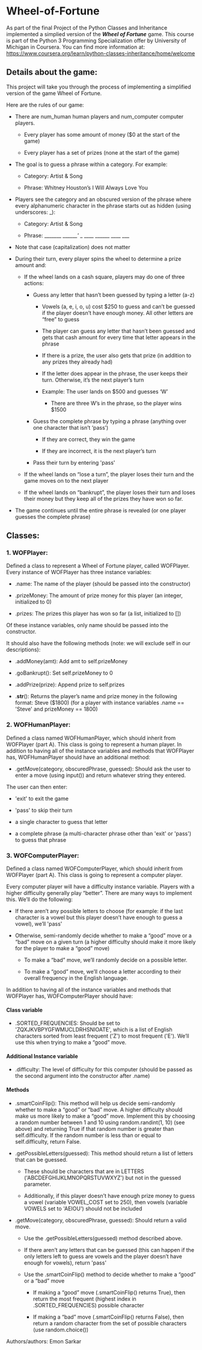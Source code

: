 # Wheel-of-Fortune

As part of the final Project of the Python Classes and Inheritance implemented a simplied version of the ***Wheel of Fortune*** game. This course is part of the Python 3 Programming Specialization offer by University of Michigan in Coursera. You can find more information at: https://www.coursera.org/learn/python-classes-inheritance/home/welcome

## Details about the game:
This project will take you through the process of implementing a simplified version of the game Wheel of Fortune.

Here are the rules of our game:

* There are num_human human players and num_computer computer players.
  * Every player has some amount of money ($0 at the start of the game)

  * Every player has a set of prizes (none at the start of the game)

* The goal is to guess a phrase within a category. For example:
  * Category: Artist & Song

  * Phrase: Whitney Houston’s I Will Always Love You

* Players see the category and an obscured version of the phrase where every alphanumeric character in the phrase starts out as hidden (using underscores: _):
  * Category: Artist & Song

  * Phrase: _______ _______'_ _ ____ ______ ____ ___

* Note that case (capitalization) does not matter

* During their turn, every player spins the wheel to determine a prize amount and:
  * If the wheel lands on a cash square, players may do one of three actions:
    * Guess any letter that hasn’t been guessed by typing a letter (a-z)
      * Vowels (a, e, i, o, u) cost $250 to guess and can’t be guessed if the player doesn’t have enough money. All other letters are “free” to guess

      * The player can guess any letter that hasn’t been guessed and gets that cash amount for every time that letter appears in the phrase

      * If there is a prize, the user also gets that prize (in addition to any prizes they already had)

      * If the letter does appear in the phrase, the user keeps their turn. Otherwise, it’s the next player’s turn

      * Example: The user lands on $500 and guesses ‘W’
        * There are three W’s in the phrase, so the player wins $1500

    * Guess the complete phrase by typing a phrase (anything over one character that isn’t ‘pass’)
      * If they are correct, they win the game

      * If they are incorrect, it is the next player’s turn

    * Pass their turn by entering 'pass'

  * If the wheel lands on “lose a turn”, the player loses their turn and the game moves on to the next player

  * If the wheel lands on “bankrupt”, the player loses their turn and loses their money but they keep all of the prizes they have won so far.

* The game continues until the entire phrase is revealed (or one player guesses the complete phrase)


## Classes:

### 1. WOFPlayer:
Defined a class to represent a Wheel of Fortune player, called WOFPlayer. Every instance of WOFPlayer has three instance variables:

* .name: The name of the player (should be passed into the constructor)

* .prizeMoney: The amount of prize money for this player (an integer, initialized to 0)

* .prizes: The prizes this player has won so far (a list, initialized to [])

Of these instance variables, only name should be passed into the constructor.

It should also have the following methods (note: we will exclude self in our descriptions):

* .addMoney(amt): Add amt to self.prizeMoney

* .goBankrupt(): Set self.prizeMoney to 0

* .addPrize(prize): Append prize to self.prizes

* .__str__(): Returns the player’s name and prize money in the following format:
Steve ($1800) (for a player with instance variables .name == 'Steve' and prizeMoney == 1800)

### 2. WOFHumanPlayer:
Defined a class named WOFHumanPlayer, which should inherit from WOFPlayer (part A). This class is going to represent a human player. In addition to having all of the instance variables and methods that WOFPlayer has, WOFHumanPlayer should have an additional method:

* .getMove(category, obscuredPhrase, guessed): Should ask the user to enter a move (using input()) and return whatever string they entered.

The user can then enter:

* 'exit' to exit the game

* 'pass' to skip their turn

* a single character to guess that letter

* a complete phrase (a multi-character phrase other than 'exit' or 'pass') to guess that phrase

### 3. WOFComputerPlayer:
Defined a class named WOFComputerPlayer, which should inherit from WOFPlayer (part A). This class is going to represent a computer player.

Every computer player will have a difficulty instance variable. Players with a higher difficulty generally play “better”. There are many ways to implement this. We’ll do the following:

* If there aren’t any possible letters to choose (for example: if the last character is a vowel but this player doesn’t have enough to guess a vowel), we’ll 'pass'

* Otherwise, semi-randomly decide whether to make a “good” move or a “bad” move on a given turn (a higher difficulty should make it more likely for the player to make a “good” move)
  * To make a “bad” move, we’ll randomly decide on a possible letter.

  * To make a “good” move, we’ll choose a letter according to their overall frequency in the English language.

In addition to having all of the instance variables and methods that WOFPlayer has, WOFComputerPlayer should have:

#### Class variable

* .SORTED_FREQUENCIES: Should be set to 'ZQXJKVBPYGFWMUCLDRHSNIOATE', which is a list of English characters sorted from least frequent ('Z') to most frequent ('E'). We’ll use this when trying to make a “good” move.

#### Additional Instance variable

* .difficulty: The level of difficulty for this computer (should be passed as the second argument into the constructor after .name)

#### Methods

* .smartCoinFlip(): This method will help us decide semi-randomly whether to make a “good” or “bad” move. A higher difficulty should make us more likely to make a “good” move. Implement this by choosing a random number between 1 and 10 using random.randint(1, 10) (see above) and returning True if that random number is greater than self.difficulty. If the random number is less than or equal to self.difficulty, return False.

* .getPossibleLetters(guessed): This method should return a list of letters that can be guessed.

  * These should be characters that are in LETTERS ('ABCDEFGHIJKLMNOPQRSTUVWXYZ') but not in the guessed parameter.

  * Additionally, if this player doesn’t have enough prize money to guess a vowel (variable VOWEL_COST set to 250), then vowels (variable VOWELS set to 'AEIOU') should not be included

* .getMove(category, obscuredPhrase, guessed): Should return a valid move.
  * Use the .getPossibleLetters(guessed) method described above.

  * If there aren’t any letters that can be guessed (this can happen if the only letters left to guess are vowels and the player doesn’t have enough for vowels), return 'pass'

  * Use the .smartCoinFlip() method to decide whether to make a “good” or a “bad” move
      * If making a “good” move (.smartCoinFlip() returns True), then return the most frequent (highest index in .SORTED_FREQUENCIES) possible character

      * If making a “bad” move (.smartCoinFlip() returns False), then return a random character from the set of possible characters (use random.choice())
      
      
      
Authors/authors: Emon Sarkar
